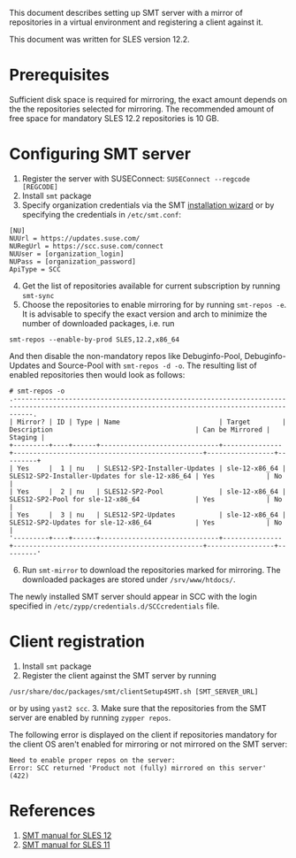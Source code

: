 This document describes setting up SMT server with a mirror of repositories in a
virtual environment and registering a client against it.

This document was written for SLES version 12.2.

# Prerequisites

Sufficient disk space is required for mirroring, the exact amount depends on the
the repositories selected for mirroring.
The recommended amount of free space for mandatory SLES 12.2 repositories is
10 GB.

# Configuring SMT server

1. Register the server with SUSEConnect: `SUSEConnect --regcode [REGCODE]`
2. Install `smt` package
3. Specify organization credentials via the SMT
[installation wizard](https://www.suse.com/documentation/sles-12/book_smt/data/smt_installation_wizard.html)
or by specifying the credentials in `/etc/smt.conf`:
```
[NU]
NUUrl = https://updates.suse.com/
NURegUrl = https://scc.suse.com/connect
NUUser = [organization_login]
NUPass = [organization_password]
ApiType = SCC
```
4. Get the list of repositories available for current subscription by running
`smt-sync`
5. Choose the repositories to enable mirroring for by running `smt-repos -e`.
It is advisable to specify the exact version and arch to minimize the number of
downloaded packages, i.e. run
```
smt-repos --enable-by-prod SLES,12.2,x86_64
```
And then disable the non-mandatory repos like Debuginfo-Pool, Debuginfo-Updates
and Source-Pool with `smt-repos -d -o`.
The resulting list of enabled repositories then would look as follows:
```
# smt-repos -o
.-------------------------------------------------------------------------------------------------------------------------------------------------.
| Mirror? | ID | Type | Name                         | Target        | Description                                    | Can be Mirrored | Staging |
+---------+----+------+------------------------------+---------------+------------------------------------------------+-----------------+---------+
| Yes     |  1 | nu   | SLES12-SP2-Installer-Updates | sle-12-x86_64 | SLES12-SP2-Installer-Updates for sle-12-x86_64 | Yes             | No      |
| Yes     |  2 | nu   | SLES12-SP2-Pool              | sle-12-x86_64 | SLES12-SP2-Pool for sle-12-x86_64              | Yes             | No      |
| Yes     |  3 | nu   | SLES12-SP2-Updates           | sle-12-x86_64 | SLES12-SP2-Updates for sle-12-x86_64           | Yes             | No      |
'---------+----+------+------------------------------+---------------+------------------------------------------------+-----------------+---------'
```
6. Run `smt-mirror` to download the repositories marked for mirroring.
The downloaded packages are stored under `/srv/www/htdocs/`.

The newly installed SMT server should appear in SCC with the login specified in
`/etc/zypp/credentials.d/SCCcredentials` file.

# Client registration

1. Install `smt` package
2. Register the client against the SMT server by running
```
/usr/share/doc/packages/smt/clientSetup4SMT.sh [SMT_SERVER_URL]
```
or by using `yast2 scc`.
3. Make sure that the repositories from the SMT server are enabled by running
`zypper repos`.

The following error is displayed on the client if repositories mandatory for the
client OS aren't enabled for mirroring or not mirrored on the SMT server:
```
Need to enable proper repos on the server:
Error: SCC returned 'Product not (fully) mirrored on this server' (422)
```

# References

1. [SMT manual for SLES 12](https://www.suse.com/documentation/sles-12/book_smt/data/book_smt.html)
2. [SMT manual for SLES 11](https://www.suse.com/documentation/smt11/)
